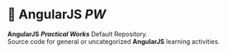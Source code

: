 # 📔 AngularJS _PW_

**AngularJS** **_Practical Works_** Default Repository. <br />
Source code for general or uncategorized **AngularJS** learning activities.